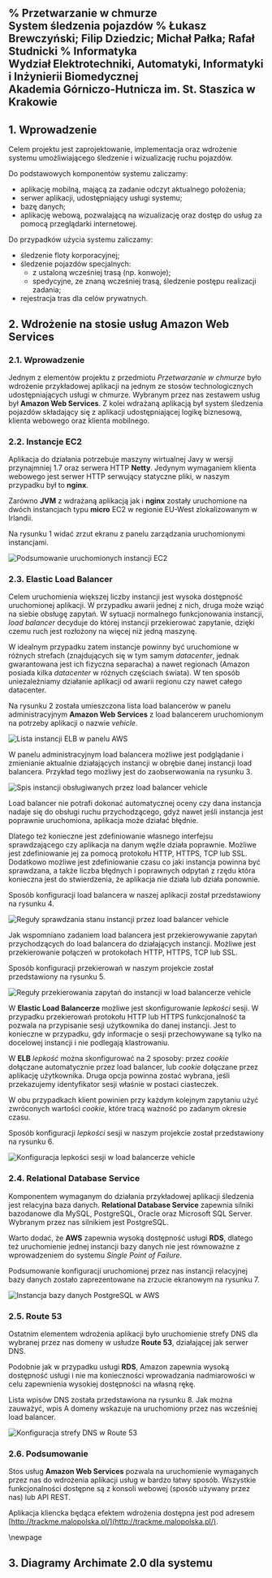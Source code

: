 % **Przetwarzanie w chmurze**  
  System śledzenia pojazdów
% Łukasz Brewczyński; Filip Dziedzic; Michał Pałka; Rafał Studnicki 
% Informatyka   
  Wydział Elektrotechniki, Automatyki, Informatyki i Inżynierii Biomedycznej  
  Akademia Górniczo-Hutnicza im. St. Staszica w Krakowie
-----

## 1. Wprowadzenie

Celem projektu jest zaprojektowanie, implementacja oraz wdrożenie systemu umożliwiającego śledzenie i wizualizację ruchu pojazdów.

Do podstawowych komponentów systemu zaliczamy:

* aplikację mobilną, mającą za zadanie odczyt aktualnego położenia;
* serwer aplikacji, udostępniający usługi systemu;
* bazę danych;
* aplikację webową, pozwalającą na wizualizację oraz dostęp do usług za pomocą przeglądarki internetowej.

Do przypadków użycia systemu zaliczamy:

* śledzenie floty korporacyjnej;
* śledzenie pojazdów specjalnych:
    - z ustaloną wcześniej trasą (np. konwoje);
    - spedycyjne, ze znaną wcześniej trasą, śledzenie postępu realizacji zadania;
* rejestracja tras dla celów prywatnych.

## 2. Wdrożenie na stosie usług Amazon Web Services

### 2.1. Wprowadzenie

Jednym z elementów projektu z przedmiotu *Przetwarzanie w chmurze* było wdrożenie przykładowej aplikacji na jednym ze stosów technologicznych udostępniających usługi w chmurze. Wybranym przez nas zestawem usług był **Amazon Web Services**. 
Z kolei wdrażaną aplikacją był system śledzenia pojazdów składający się z aplikacji udostępniającej logikę biznesową, klienta webowego oraz klienta mobilnego.

### 2.2. Instancje EC2

Aplikacja do działania potrzebuje maszyny wirtualnej Javy w wersji przynajmniej 1.7 oraz serwera HTTP **Netty**.
Jedynym wymaganiem klienta webowego jest serwer HTTP serwujący statyczne pliki, w naszym przypadku był to **nginx**.

Zarówno **JVM** z wdrażaną aplikacją jak i **nginx** zostały uruchomione na dwóch instancjach typu **micro** EC2 w regionie EU-West zlokalizowanym w Irlandii.

Na rysunku 1 widać zrzut ekranu z panelu zarządzania uruchomionymi instancjami.

![Podsumowanie uruchomionych instancji EC2](img/instances.png)

### 2.3. Elastic Load Balancer

Celem uruchomienia większej liczby instancji jest wysoka dostępność uruchomionej aplikacji. W przypadku awarii jednej z nich, druga może wziąć na siebie obsługę zapytań. W sytuacji normalnego funkcjonowania instancji, *load balancer* decyduje do której instancji przekierować zapytanie, dzięki czemu ruch jest rozłożony na więcej niż jedną maszynę.

W idealnym przypadku zatem instancje powinny być uruchomione w różnych strefach (znajdujących się w tym samym *datacenter*, jednak gwarantowana jest ich fizyczna separacha) a nawet regionach (Amazon posiada kilka *datacenter* w różnych częściach świata). W ten sposób uniezależniamy działanie aplikacji od awarii regionu czy nawet całego datacenter.

Na rysunku 2 została umieszczona lista load balancerów w panelu administracyjnym **Amazon Web Services** z load balancerem uruchomionym na potrzeby aplikacji o nazwie *vehicle*.

![Lista instancji ELB w panelu AWS](img/lb-list.png)

W panelu administracyjnym load balancera możliwe jest podglądanie i zmienianie aktualnie działających instancji w obrębie danej instancji load balancera. Przykład tego możliwy jest do zaobserwowania na rysunku 3.

![Spis instancji obsługiwanych przez load balancer *vehicle*](img/lb-instances.png)

Load balancer nie potrafi dokonać automatycznej oceny czy dana instancja nadaje się do obsługi ruchu przychodzącego, gdyż nawet jeśli instancja jest poprawnie uruchomiona, aplikacja może działać błędnie.

Dlatego też konieczne jest zdefiniowanie własnego interfejsu sprawdzającego czy aplikacja na danym węźle działa poprawnie. Możliwe jest zdefiniowanie jej za pomocą protokołu HTTP, HTTPS, TCP lub SSL. Dodatkowo możliwe jest zdefiniowanie czasu co jaki instancja powinna być sprawdzana, a także liczba błędnych i poprawnych odpytań z rzędu która konieczna jest do stwierdzenia, że aplikacja nie działa lub działa ponownie.

Sposób konfiguracji load balancera w naszej aplikacji został przedstawiony na rysunku 4.

![Reguły sprawdzania stanu instancji przez load balancer *vehicle*](img/lb-health.png)

Jak wspomniano zadaniem load balancera jest przekierowywanie zapytań przychodzących do load balancera do działających instancji. Możliwe jest przekierowanie połączeń w protokołach HTTP, HTTPS, TCP lub SSL.

Sposób konfiguracji przekierowań w naszym projekcie został przedstawiony na rysunku 5.

![Reguły przekierowania zapytań do instancji w load balancerze *vehicle*](img/lb-listeners.png)

W **Elastic Load Balancerze** możliwe jest skonfigurowanie *lepkości* sesji. W przypadku przekierowań protokołu HTTP lub HTTPS funkcjonalność ta pozwala na przypisanie sesji użytkownika do danej instancji. Jest to konieczne w przypadku, gdy informacje o sesji przechowywane są tylko na docelowej instancji i nie podlegają klastrowaniu.

W **ELB** *lepkość* można skonfigurować na 2 sposoby: przez *cookie* dołączane automatycznie przez load balancer, lub *cookie* dołączane przez aplikację użytkownika. Druga opcja powinna zostać wybrana, jeśli przekazujemy identyfikator sesji właśnie w postaci ciasteczek.

W obu przypadkach klient powinien przy każdym kolejnym zapytaniu użyć zwróconych wartości *cookie*, które tracą ważność po zadanym okresie czasu.

Sposób konfiguracji *lepkości* sesji w naszym projekcie został przedstawiony na rysunku 6.

![Konfiguracja *lepkości* sesji w load balancerze *vehicle*](img/lb-stickiness.png)

### 2.4. Relational Database Service

Komponentem wymaganym do działania przykładowej aplikacji śledzenia jest relacyjna baza danych. **Relational Database Service** zapewnia silniki bazodanowe dla MySQL, PostgreSQL, Oracle oraz Microsoft SQL Server. Wybranym przez nas silnikiem jest PostgreSQL. 

Warto dodać, że **AWS** zapewnia wysoką dostępność usługi **RDS**, dlatego też uruchomienie jednej instancji bazy danych nie jest równoważne z wprowadzeniem do systemu *Single Point of Failure*.

Podsumowanie konfiguracji uruchomionej przez nas instancji relacyjnej bazy danych zostało zaprezentowane na zrzucie ekranowym na rysunku 7.

![Instancja bazy danych PostgreSQL w AWS](img/rds.png)

### 2.5. Route 53

Ostatnim elementem wdrożenia aplikacji było uruchomienie strefy DNS dla wybranej przez nas domeny w usłudze **Route 53**, działającej jak serwer DNS.

Podobnie jak w przypadku usługi **RDS**, Amazon zapewnia wysoką dostępność usługi i nie ma konieczności wprowadzania nadmiarowości w celu zapewnienia wysokiej dostępności na własną rękę.

Lista wpisów DNS została przedstawiona na rysunku 8. Jak można zauważyć, wpis A domeny wskazuje na uruchomiony przez nas wcześniej load balancer.

![Konfiguracja strefy DNS w **Route 53**](img/route53.png)

### 2.6. Podsumowanie

Stos usług **Amazon Web Services** pozwala na uruchomienie wymaganych przez nas do wdrożenia aplikacji usług w bardzo łatwy sposób. Wszystkie funkcjonalności dostępne są z konsoli webowej (sposób używany przez nas) lub API REST.

Aplikacja kliencka będąca efektem wdrożenia dostępna jest pod adresem [http://trackme.malopolska.pl/](http://trackme.malopolska.pl/).

\newpage

## 3. Diagramy Archimate 2.0 dla systemu
